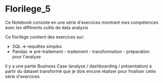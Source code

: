 # Florilege_5

Ce Notebook consiste en une série d'exercices montrant mes compétences avec les différents outils de data analysis

Ce florilège contient des exercices sur:

- SQL => requêtes simples
- Pandas => pré-traitement - traitement - transformation - préparation pour l'analyse

Il y a une partie Business Case (analyse / dashboarding / présentation) à partir du dataset transformé que je dois encore réaliser pour finaliser cette série d'exercices
